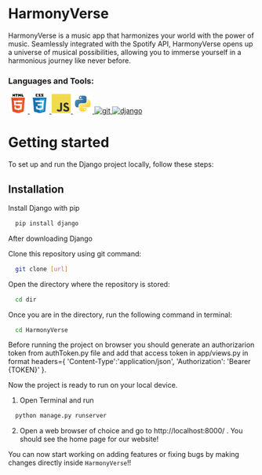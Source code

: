 # HarmonyVerse
HarmonyVerse is a music app that harmonizes your world with the power of music. Seamlessly integrated with the Spotify API, HarmonyVerse opens up a universe of musical possibilities, allowing you to immerse yourself in a harmonious journey like never before.

<h3 align="left">Languages and Tools:</h3>
<p align="left"><a href="https://www.w3.org/html/" target="_blank" rel="noreferrer"> <img src="https://raw.githubusercontent.com/devicons/devicon/master/icons/html5/html5-original-wordmark.svg" alt="html5" width="40" height="40"/> </a> <a href="https://www.w3schools.com/css/" target="_blank" rel="noreferrer"> <img src="https://raw.githubusercontent.com/devicons/devicon/master/icons/css3/css3-original-wordmark.svg" alt="css3" width="40" height="40"/> </a> <a href="https://developer.mozilla.org/en-US/docs/Web/JavaScript" target="_blank" rel="noreferrer"> <img src="https://raw.githubusercontent.com/devicons/devicon/master/icons/javascript/javascript-original.svg" alt="javascript" width="40" height="40"/> </a> <a href="https://www.python.org" target="_blank" rel="noreferrer"> <img src="https://raw.githubusercontent.com/devicons/devicon/master/icons/python/python-original.svg" alt="python" width="40" height="40"/> </a>
<a href="https://git-scm.com/" target="_blank" rel="noreferrer"> <img src="https://www.vectorlogo.zone/logos/git-scm/git-scm-icon.svg" alt="git" width="40" height="40"/> </a> <a href="https://www.djangoproject.com/" target="_blank" rel="noreferrer"> <img src="https://cdn.worldvectorlogo.com/logos/django.svg" alt="django" width="40" height="40"/> </a> </p>

# Getting started 
To set up and run the Django project locally, follow these steps:

## Installation

Install Django with pip

```bash
  pip install django
```

After downloading Django

Clone this repository using git command:
```bash
  git clone [url]
```
Open the directory where the repository is stored:
```bash
  cd dir
```
Once you are in the directory, run the following command in terminal:
```bash
  cd HarmonyVerse
```

Before running the project on browser you should generate an authorizarion token from authToken.py file and add that access token in app/views.py in format headers={
    'Content-Type':'application/json',
    'Authorization': 'Bearer {TOKEN}'
}.

Now the project is ready to run on your local device.
 1. Open Terminal and run
```bash
  python manage.py runserver
```
 2. Open a web browser of choice and go to http://localhost:8000/ . You
should see the home page for our website!

You can now start working on adding features or fixing bugs by making changes directly inside `HarmonyVerse`!!
